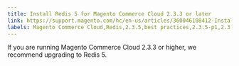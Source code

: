 ```yaml
---
title: Install Redis 5 for Magento Commerce Cloud 2.3.3 or later
link: https://support.magento.com/hc/en-us/articles/360046108412-Install-Redis-5-for-Magento-Commerce-Cloud-2-3-3-or-later
labels: Magento Commerce Cloud,Redis,2.3.5,best practices,2.3.5-p1,2.3.4-p2,2.3.4,2.3.3,2.4.0,Redis 5,2.3.6,2.3.5-p2,2.3.3-p1
---
```


If you are running Magento Commerce Cloud 2.3.3 or higher, we recommend upgrading to Redis 5.